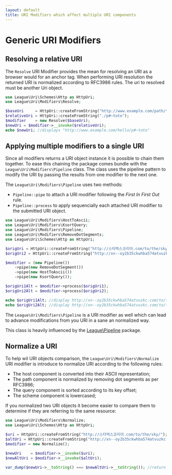 ```yaml
---
layout: default
title: URI Modifiers which affect multiple URI components
---
```


# Generic URI Modifiers

## Resolving a relative URI

The `Resolve` URI Modifier provides the mean for resolving an URI as a browser would for an anchor tag. When performing URI resolution the returned URI is normalized according to RFC3986 rules. The uri to resolved must be another Uri object.

~~~php
use League\Uri\Schemes\Http as HttpUri;
use League\Uri\Modifiers\Resolve;

$baseUri     = HttpUri::createFromString("http://www.example.com/path/to/the/sky/");
$relativeUri = HttpUri::createFromString("./p#~toto");
$modifier    = new Resolve($baseUri);
$newUri = $modifier->__invoke($relativeUri);
echo $newUri; //displays "http://www.example.com/hello/p#~toto"
~~~

## Applying multiple modifiers to a single URI

Since all modifiers returns a URI object instance it is possible to chain them together. To ease this chaining the package comes bundle with the `League\Uri\Modifiers\Pipeline` class. The class uses the pipeline pattern to modify the URI by passing the results from one modifier to the next one. 

The `League\Uri\Modifiers\Pipeline` uses two methods:

- `Pipeline::pipe` to attach a URI modifier following the *First In First Out* rule.
- `Pipeline::process` to apply sequencially each attached URI modifier to the submitted URI object. 


~~~php
use League\Uri\Modifiers\HostToAscii;
use League\Uri\Modifiers\KsortQuery;
use League\Uri\Modifiers\Pipeline;
use League\Uri\Modifiers\RemoveDotSegments;
use League\Uri\Schemes\Http as HttpUri;

$origUri = HttpUri::createFromString("http://스타벅스코리아.com/to/the/sky/");
$origUri2 = HttpUri::createFromString("http://xn--oy2b35ckwhba574atvuzkc.com/path/../to/the/./sky/");

$modifier = (new Pipeline())
	->pipe(new RemoveDotSegment())
	->pipe(new HostToAscii())
	->pipe(new KsortQuery());

$origUri1Alt = $modifier->process($origUri1);
$origUri2Alt = $modifier->process($origUri2);

echo $origUri1Alt; //display http://xn--oy2b35ckwhba574atvuzkc.com/to/the/sky/
echo $origUri2Alt; //display http://xn--oy2b35ckwhba574atvuzkc.com/to/the/sky/
~~~

<p class="message-notice">The <code>League\Uri\Modifiers\Pipeline</code> is a URI modifier as well which can lead to advance modifications from you URI in a sane an normalized way.</p>

<p class="message-info">This class is heavily influenced by the <a href="http://pipeline.thephpleague.com">League\Pipeline</a> package.</p>

## Normalize a URI

To help wil URI objects comparison, the  <code>League\Uri\Modifiers\Normalize</code> URI modifier is introduce to normalize URI according to the following rules:

- The host component is converted into their ASCII representation;
- The path component is normalized by removing dot segments as per RFC3986;
- The query component is sorted according to its key offset;
- The scheme component is lowercased;

If you normalized two URI objects it become easier to compare them to determine if they are referring to the same resource:

~~~php
use League\Uri\Modifiers\Normalize;
use League\Uri\Schemes\Http as HttpUri;

$uri = HttpUri::createFromString("http://스타벅스코리아.com/to/the/sky/");
$altUri = HttpUri::createFromString("http://xn--oy2b35ckwhba574atvuzkc.com/path/../to/the/./sky/");
$modifier = new Normalize();

$newUri    = $modifier->__invoke($uri);
$newAltUri = $modifier->__invoke($altUri);

var_dump($newUri->__toString() === $newAltUri->__toString()); //return true
~~~
